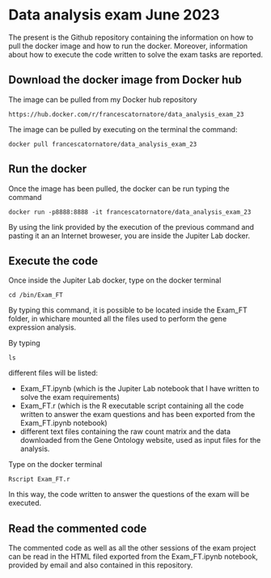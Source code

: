 # Data analysis exam June 2023

The present is the Github repository containing the information on how to pull the docker image and how to run the docker. Moreover, information about how to execute the code written to solve the exam tasks are reported.

## Download the docker image from Docker hub 
The image can be pulled from my Docker hub repository 
```
https://hub.docker.com/r/francescatornatore/data_analysis_exam_23
```

The image can be pulled by executing on the terminal the command:
```
docker pull francescatornatore/data_analysis_exam_23
```

## Run the docker 
Once the image has been pulled, the docker can be run typing the command 
```
docker run -p8888:8888 -it francescatornatore/data_analysis_exam_23
```
By using the link provided by the execution of the previous command and pasting it an an Internet broweser, you are inside the Jupiter Lab docker. 

## Execute the code 
Once inside the Jupiter Lab docker, type on the docker terminal 
```
cd /bin/Exam_FT
```
By typing this command, it is possible to be located inside the Exam_FT folder, in whichare mounted all the files used to perform the gene expression analysis. 

By typing 
```
ls
```
different files will be listed: 
* Exam_FT.ipynb (which is the Jupiter Lab notebook that I have written to solve the exam requirements)
* Exam_FT.r (which is the R executable script containing all the code written to answer the exam questions and has been exported from the Exam_FT.ipynb notebook)
* different text files containing the raw count matrix and the data downloaded from the Gene Ontology website, used as input files for the analysis.

Type on the docker terminal 
```
Rscript Exam_FT.r
```
In this way, the code written to answer the questions of the exam will be executed.

## Read the commented code 
The commented code as well as all the other sessions of the exam project can be read in the HTML filed exported from the Exam_FT.ipynb notebook, provided by email and also contained in this repository. 

